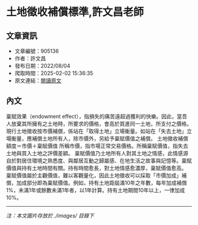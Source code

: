 # 土地徵收補償標準,許文昌老師

## 文章資訊
- 文章編號：905136
- 作者：許文昌
- 發布日期：2022/08/04
- 爬取時間：2025-02-02 15:36:35
- 原文連結：[閱讀原文](https://real-estate.get.com.tw/Columns/detail.aspx?no=905136)

## 內文
稟賦效果（endowment effect），指損失的痛苦遠超過獲利的快樂。因此，當吾人放棄其所擁有之土地時，所要求的價格，會高於買進同一土地，所支付之價格。
現行土地徵收按市價補償，係站在「取得土地」立場衡量。如站在「失去土地」立場衡量，應補償土地所有人，除市價外，另給予稟賦價值之補償。
土地徵收補償額度＝市價＋稟賦價值
所稱市價，指市場正常交易價格。所稱稟賦價值，指失去土地與買入土地之評價差額。
稟賦價值乃土地所有人對其土地之情感，此情感源自於對居住環境之熟悉度、與鄰居互動之歸屬感、在地生活之故事與記憶等。稟賦價值與持有土地時間有關。持有時間愈長，對土地情感愈濃厚，稟賦價值愈高。
稟賦價值屬於主觀價值，難以客觀量化，因此土地徵收可以採取「市價加成」補償，加成部分即為稟賦價值。例如，持有土地距屆滿10年之年數，每年加成補償1%，未滿1年或餘數未滿1年者，以1年計算。持有土地期間10年以上，一律加成10%。

---
*注：本文圖片存放於 ./images/ 目錄下*
